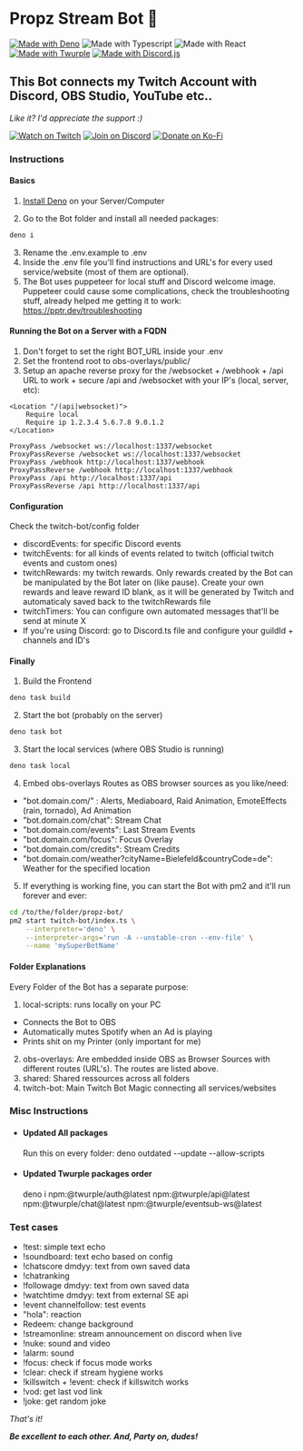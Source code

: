 # __Propz Stream Bot 🎉__

[![Made with Deno](https://img.shields.io/static/v1?label&message=Deno&color=70ffaf&logo=deno&logoColor=323330)](https://deno.com/)
![Made with Typescript](https://img.shields.io/static/v1?label&message=Typescript&color=3871c6&logo=typescript&logoColor=fff)
![Made with React](https://img.shields.io/static/v1?label&message=React&color=61dbfb&logo=react&logoColor=323330)
[![Made with Twurple](https://img.shields.io/static/v1?label&message=Twurple&color=647d0f&logo=twitch&logoColor=fff)](https://twurple.js.org/)
[![Made with Discord.js](https://img.shields.io/static/v1?label&message=Discord.js&color=379c6f&logo=discord&logoColor=fff)](https://discord.js.org/)

## __This Bot connects my Twitch Account with Discord, OBS Studio, YouTube etc..__

_Like it? I'd appreciate the support :)_

[![Watch on Twitch](https://img.shields.io/static/v1?label=Watch%20on&message=Twitch&color=bf94ff&logo=twitch&logoColor=fff)](https://propz.de/twitch/)
[![Join on Discord](https://img.shields.io/static/v1?label=Join%20on&message=Discord&color=7289da&logo=discord&logoColor=fff)](https://propz.de/discord/)
[![Donate on Ko-Fi](https://img.shields.io/static/v1?label=Donate%20on&message=Ko-Fi&color=ff5f5f&logo=kofi&logoColor=fff)](https://propz.de/kofi/)

### __Instructions__

#### __Basics__
1. [Install Deno](https://docs.deno.com/runtime/getting_started/installation/) on your Server/Computer

2. Go to the Bot folder and install all needed packages:
```sh
deno i
```
3. Rename the .env.example to .env
4. Inside the .env file you'll find instructions and URL's for every used service/website (most of them are optional).
4. The Bot uses puppeteer for local stuff and Discord welcome image. Puppeteer could cause some complications, check the troubleshooting stuff, already helped me getting it to work: https://pptr.dev/troubleshooting

#### __Running the Bot on a Server with a FQDN__
1. Don't forget to set the right BOT_URL inside your .env
2. Set the frontend root to obs-overlays/public/
3. Setup an apache reverse proxy for the /websocket + /webhook + /api URL to work + secure /api and /websocket with your IP's (local, server, etc):
```apacheconf
<Location "/(api|websocket)">
	Require local
	Require ip 1.2.3.4 5.6.7.8 9.0.1.2
</Location>

ProxyPass /websocket ws://localhost:1337/websocket
ProxyPassReverse /websocket ws://localhost:1337/websocket
ProxyPass /webhook http://localhost:1337/webhook
ProxyPassReverse /webhook http://localhost:1337/webhook
ProxyPass /api http://localhost:1337/api
ProxyPassReverse /api http://localhost:1337/api
```

#### __Configuration__
Check the twitch-bot/config folder
- discordEvents: for specific Discord events
- twitchEvents: for all kinds of events related to twitch (official twitch events and custom ones)
- twitchRewards: my twitch rewards. Only rewards created by the Bot can be manipulated by the Bot later on (like pause). Create your own rewards and leave reward ID blank, as it will be generated by Twitch and automaticaly saved back to the twitchRewards file
- twitchTimers: You can configure own automated messages that'll be send at minute X
- If you're using Discord: go to Discord.ts file and configure your guildId + channels and ID's

#### __Finally__

1. Build the Frontend
```sh
deno task build
````
2. Start the bot (probably on the server)
```sh
deno task bot
```
3. Start the local services (where OBS Studio is running)
```sh
deno task local
```
4. Embed obs-overlays Routes as OBS browser sources as you like/need:
- "bot.domain.com/" : Alerts, Mediaboard, Raid Animation, EmoteEffects (rain, tornado), Ad Animation
- "bot.domain.com/chat": Stream Chat
- "bot.domain.com/events": Last Stream Events
- "bot.domain.com/focus": Focus Overlay
- "bot.domain.com/credits": Stream Credits
- "bot.domain.com/weather?cityName=Bielefeld&countryCode=de": Weather for the specified location

5. If everything is working fine, you can start the Bot with pm2 and it'll run forever and ever:
```sh
cd /to/the/folder/propz-bot/
pm2 start twitch-bot/index.ts \
	--interpreter='deno' \
	--interpreter-args='run -A --unstable-cron --env-file' \
	--name 'mySuperBotName'
```

#### __Folder Explanations__
Every Folder of the Bot has a separate purpose:
1. local-scripts: runs locally on your PC
- Connects the Bot to OBS
- Automatically mutes Spotify when an Ad is playing
- Prints shit on my Printer (only important for me)
2. obs-overlays: Are embedded inside OBS as Browser Sources with different routes (URL's). The routes are listed above.
3. shared: Shared ressources across all folders
4. twitch-bot: Main Twitch Bot Magic connecting all services/websites


### __Misc Instructions__
- #### Updated All packages
	Run this on every folder:
	deno outdated --update --allow-scripts

- #### Updated Twurple packages order
	deno i npm:@twurple/auth@latest npm:@twurple/api@latest npm:@twurple/chat@latest npm:@twurple/eventsub-ws@latest

### __Test cases__

- !test: simple text echo
- !soundboard: text echo based on config
- !chatscore dmdyy: text from own saved data
- !chatranking
- !followage dmdyy: text from own saved data
- !watchtime dmdyy: text from external SE api
- !event channelfollow: test events
- "hola": reaction
- Redeem: change background
- !streamonline: stream announcement on discord when live
- !nuke: sound and video
- !alarm: sound
- !focus: check if focus mode works
- !clear: check if stream hygiene works
- !killswitch + !event: check if killswitch works
- !vod: get last vod link
- !joke: get random joke

_That's it!_

___Be excellent to each other. And, Party on, dudes!___
